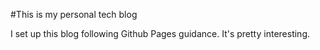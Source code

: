 #This is my personal tech blog

I set up this blog following Github Pages guidance. It's pretty  interesting.
